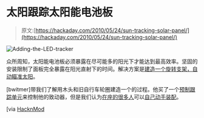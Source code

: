 # 太阳跟踪太阳能电池板

> 原文:[https://hackaday.com/2010/05/24/sun-tracking-solar-panel/](https://hackaday.com/2010/05/24/sun-tracking-solar-panel/)

![](../Images/13cbec1ed11d6c746c8791a319e53bb8.png "Adding-the-LED-tracker")

众所周知，太阳能电池板必须暴露在尽可能多的阳光下才能达到最高效率。坚固的安装限制了面板完全暴露在阳光直射下的时间。解决方案是[建造一个旋转支架，自动瞄准太阳](http://www.instructables.com/id/Solar-PV-tracker/)。

[bwitmer]带我们了解用木头和旧自行车轮圈建造一个的过程。他买了一个[预制跟踪单元](http://www.redrok.com/led3xassm.htm#led3xforsale)来控制他的致动器，但是我们认为[在座的很多人](http://hackaday.com/2008/12/06/track-the-sun-for-home-lighting/)可以[自己动手装配](http://hackaday.com/2009/10/01/solar-tracking-without-overkill/)。

[via [HacknMod](http://hacknmod.com/hack/diy-sun-tracking-solar-panels/)